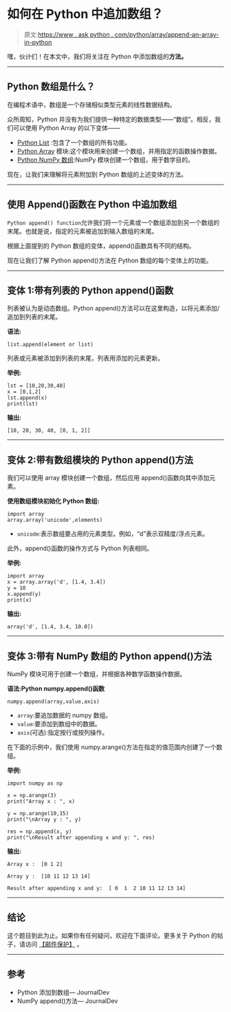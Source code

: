 # 如何在 Python 中追加数组？

> 原文:[https://www . ask python . com/python/array/append-an-array-in-python](https://www.askpython.com/python/array/append-an-array-in-python)

嘿，伙计们！在本文中，我们将关注在 Python 中添加数组的**方法。**

* * *

## Python 数组是什么？

在编程术语中，数组是一个存储相似类型元素的线性数据结构。

众所周知，Python 并没有为我们提供一种特定的数据类型——“数组”。相反，我们可以使用 Python Array 的以下变体——

*   [Python List](https://www.askpython.com/python/list/python-list) :包含了一个数组的所有功能。
*   [Python Array](https://www.askpython.com/python/array/python-array-examples) 模块:这个模块用来创建一个数组，并用指定的函数操作数据。
*   [Python NumPy 数组](https://www.askpython.com/python-modules/numpy/python-numpy-arrays):NumPy 模块创建一个数组，用于数学目的。

现在，让我们来理解将元素附加到 Python 数组的上述变体的方法。

* * *

## 使用 Append()函数在 Python 中追加数组

`Python append() function`允许我们将一个元素或一个数组添加到另一个数组的末尾。也就是说，指定的元素被追加到输入数组的末尾。

根据上面提到的 Python 数组的变体，append()函数具有不同的结构。

现在让我们了解 Python append()方法在 Python 数组的每个变体上的功能。

* * *

## 变体 1:带有列表的 Python append()函数

列表被认为是动态数组。Python append()方法可以在这里构造，以将元素添加/追加到列表的末尾。

**语法:**

```
list.append(element or list)

```

列表或元素被添加到列表的末尾，列表用添加的元素更新。

**举例:**

```
lst = [10,20,30,40] 
x = [0,1,2] 
lst.append(x) 
print(lst) 

```

**输出:**

```
[10, 20, 30, 40, [0, 1, 2]]

```

* * *

## 变体 2:带有数组模块的 Python append()方法

我们可以使用 array 模块创建一个数组，然后应用 append()函数向其中添加元素。

**使用数组模块初始化 Python 数组:**

```
import array
array.array('unicode',elements)

```

*   `unicode`:表示数组要占用的元素类型。例如，“d”表示双精度/浮点元素。

此外，append()函数的操作方式与 Python 列表相同。

**举例:**

```
import array 
x = array.array('d', [1.4, 3.4])
y = 10
x.append(y)
print(x)

```

**输出:**

```
array('d', [1.4, 3.4, 10.0])

```

* * *

## 变体 3:带有 NumPy 数组的 Python append()方法

NumPy 模块可用于创建一个数组，并根据各种数学函数操作数据。

**语法:Python numpy.append()函数**

```
numpy.append(array,value,axis)

```

*   `array`:要追加数据的 numpy 数组。
*   `value`:要添加到数组中的数据。
*   `axis`(可选):指定按行或按列操作。

在下面的示例中，我们使用 numpy.arange()方法在指定的值范围内创建了一个数组。

**举例:**

```
import numpy as np 

x = np.arange(3) 
print("Array x : ", x) 

y = np.arange(10,15) 
print("\nArray y : ", y) 

res = np.append(x, y)
print("\nResult after appending x and y: ", res) 

```

**输出:**

```
Array x :  [0 1 2]

Array y :  [10 11 12 13 14]

Result after appending x and y:  [ 0  1  2 10 11 12 13 14]

```

* * *

## 结论

这个题目到此为止。如果你有任何疑问，欢迎在下面评论。更多关于 Python 的帖子，请访问 [【邮件保护】](https://www.askpython.com/) 。

* * *

## 参考

*   Python 添加到数组— JournalDev
*   NumPy append()方法— JournalDev